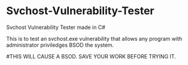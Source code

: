 # Svchost-Vulnerability-Tester
Svchost Vulnerability Tester made in C#

This is to test an svchost.exe vulnerability that allows any program with administrator priviledges BSOD the system.

#THIS WILL CAUSE A BSOD. SAVE YOUR WORK BEFORE TRYING IT.
